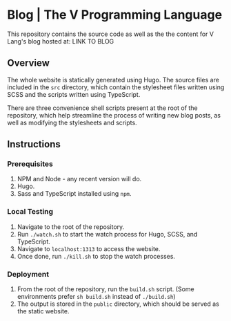 # Blog | The V Programming Language

This repository contains the source code as well as the the content for V Lang's blog hosted at: LINK TO BLOG

## Overview

The whole website is statically generated using Hugo. The source files are included in the `src` directory, which contain the stylesheet files written using SCSS and the scripts written using TypeScript.

There are three convenience shell scripts present at the root of the repository, which help streamline the process of writing new blog posts, as well as modifying the stylesheets and scripts.

## Instructions

### Prerequisites

1. NPM and Node - any recent version will do.
2. Hugo.
3. Sass and TypeScript installed using `npm`.

### Local Testing

1. Navigate to the root of the repository.
2. Run `./watch.sh` to start the watch process for Hugo, SCSS, and TypeScript.
3. Navigate to `localhost:1313` to access the website.
4. Once done, run `./kill.sh` to stop the watch processes.

### Deployment

1. From the root of the repository, run the `build.sh` script. (Some environments prefer `sh build.sh` instead of `./build.sh`)
2. The output is stored in the `public` directory, which should be served as the static website.
